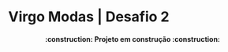# Virgo Modas | Desafio 2

<h4 align="center"> 
    :construction:  Projeto em construção  :construction:
</h4>
